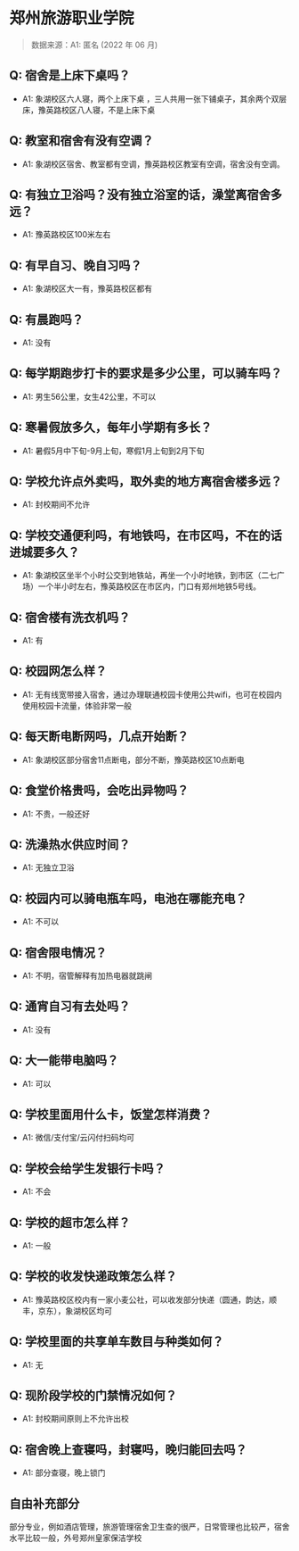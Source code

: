 # 郑州旅游职业学院

> 数据来源：A1: 匿名 (2022 年 06 月)

## Q: 宿舍是上床下桌吗？

- A1: 象湖校区六人寝，两个上床下桌 ，三人共用一张下铺桌子，其余两个双层床，豫英路校区八人寝，不是上床下桌

## Q: 教室和宿舍有没有空调？

- A1: 象湖校区宿舍、教室都有空调，豫英路校区教室有空调，宿舍没有空调。

## Q: 有独立卫浴吗？没有独立浴室的话，澡堂离宿舍多远？

- A1: 豫英路校区100米左右

## Q: 有早自习、晚自习吗？

- A1: 象湖校区大一有，豫英路校区都有

## Q: 有晨跑吗？

- A1: 没有

## Q: 每学期跑步打卡的要求是多少公里，可以骑车吗？

- A1: 男生56公里，女生42公里，不可以

## Q: 寒暑假放多久，每年小学期有多长？

- A1: 暑假5月中下旬-9月上旬，寒假1月上旬到2月下旬

## Q: 学校允许点外卖吗，取外卖的地方离宿舍楼多远？

- A1: 封校期间不允许

## Q: 学校交通便利吗，有地铁吗，在市区吗，不在的话进城要多久？

- A1: 象湖校区坐半个小时公交到地铁站，再坐一个小时地铁，到市区（二七广场）一个半小时左右，豫英路校区在市区内，门口有郑州地铁5号线。

## Q: 宿舍楼有洗衣机吗？

- A1: 有

## Q: 校园网怎么样？

- A1: 无有线宽带接入宿舍，通过办理联通校园卡使用公共wifi，也可在校园内使用校园卡流量，体验非常一般

## Q: 每天断电断网吗，几点开始断？

- A1: 象湖校区部分宿舍11点断电，部分不断，豫英路校区10点断电

## Q: 食堂价格贵吗，会吃出异物吗？

- A1: 不贵，一般还好

## Q: 洗澡热水供应时间？

- A1: 无独立卫浴

## Q: 校园内可以骑电瓶车吗，电池在哪能充电？

- A1: 不可以

## Q: 宿舍限电情况？

- A1: 不明，宿管解释有加热电器就跳闸

## Q: 通宵自习有去处吗？

- A1: 没有

## Q: 大一能带电脑吗？

- A1: 可以

## Q: 学校里面用什么卡，饭堂怎样消费？

- A1: 微信/支付宝/云闪付扫码均可

## Q: 学校会给学生发银行卡吗？

- A1: 不会

## Q: 学校的超市怎么样？

- A1: 一般

## Q: 学校的收发快递政策怎么样？

- A1: 豫英路校区校内有一家小麦公社，可以收发部分快递（圆通，韵达，顺丰，京东），象湖校区均可

## Q: 学校里面的共享单车数目与种类如何？

- A1: 无

## Q: 现阶段学校的门禁情况如何？

- A1: 封校期间原则上不允许出校

## Q: 宿舍晚上查寝吗，封寝吗，晚归能回去吗？

- A1: 部分查寝，晚上锁门

## 自由补充部分

部分专业，例如酒店管理，旅游管理宿舍卫生查的很严，日常管理也比较严，宿舍水平比较一般，外号郑州皇家保洁学校